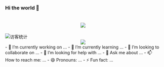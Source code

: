 ### Hi the world 👋
<!--动态打字-->
<h1 align="center">
  <a href="https://github.com/">
    <img src="https://readme-typing-svg.herokuapp.com/?lines=console.log(%22Hello%2C%20World!%22);你所热爱的就是你的生活!&center=true&size=25&">
  </a>
</h1>
<!--访客数据统计-->
<img src="https://visitor-badge.glitch.me/badge?page_id=Libidoi" alt="访客统计" /></div>


<div align="center"><img src="https://cdn.jsdelivr.net/gh/Libidoi/Libidoi/contribution-snake/github-contribution-grid-snake.svg" /></div>
- 🔭 I’m currently working on ...
- 🌱 I’m currently learning ...
- 👯 I’m looking to collaborate on ...
- 🤔 I’m looking for help with ...
- 💬 Ask me about ...
- 📫 How to reach me: ...
- 😄 Pronouns: ...
- ⚡ Fun fact: ...
<!--
**Libidoi/Libidoi** is a ✨ _special_ ✨ repository because its `README.md` (this file) appears on your GitHub profile.


Here are some ideas to get you started:

- 🔭 I’m currently working on ...
- 🌱 I’m currently learning ...
- 👯 I’m looking to collaborate on ...
- 🤔 I’m looking for help with ...
- 💬 Ask me about ...
- 📫 How to reach me: ...
- 😄 Pronouns: ...
- ⚡ Fun fact: ...
-->

![Anurag's GitHub stats](https://github-readme-stats.vercel.app/api?username=Libidoi&show_icons=true&theme=synthwave)

[![Top Langs](https://github-readme-stats.vercel.app/api/top-langs/?username=Libidoi&layout=compact)](https://github.com/Libidoi/github-readme-stats)


[![Sunshine's GitHub Activity Graph](https://activity-graph.herokuapp.com/graph?username=Libidoi&theme=xcode)](https://github.com/Libidoi)
